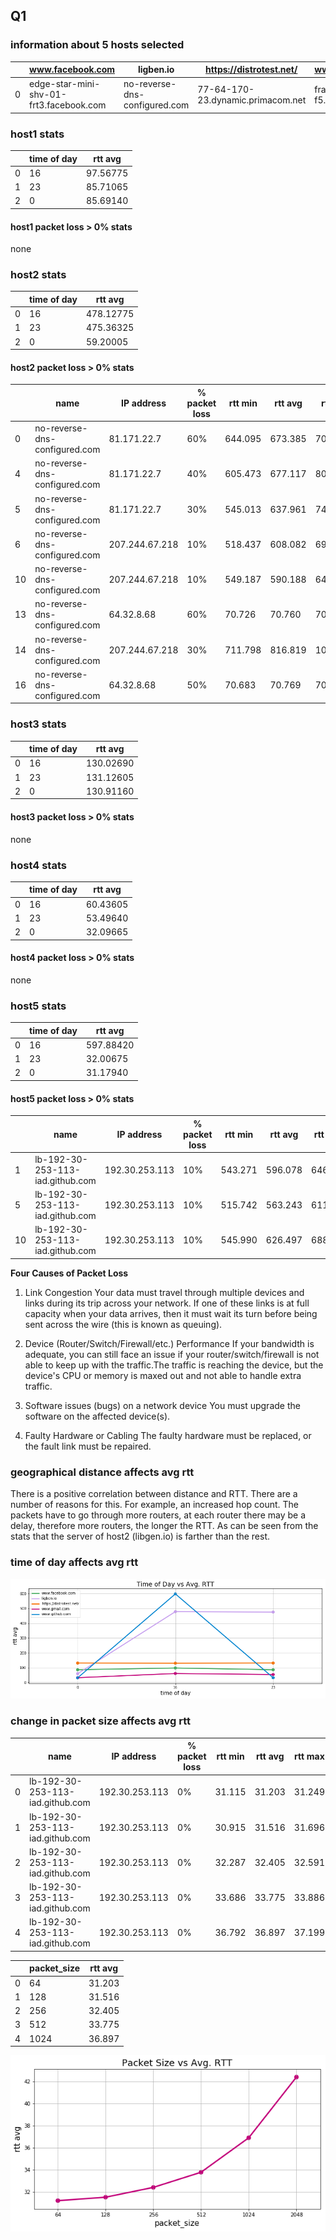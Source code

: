 ## Q1

### information about 5 hosts selected 
|  | www.facebook.com | ligben.io | https://distrotest.net/ | www.gmail.com | www.github.com |
| --- | --- | --- | --- | --- | --- |
| 0 | edge-star-mini-shv-01-frt3.facebook.com | no-reverse-dns-configured.com | 77-64-170-23.dynamic.primacom.net | fra15s17-in-f5.1e100.net | lb-192-30-253-113-iad.github.com |

### host1 stats

|  | time of day | rtt avg |
| --- | --- | --- |
| 0 | 16 | 97.56775 |
| 1 | 23 | 85.71065 |
| 2 | 0 | 85.69140 |

#### host1 packet loss > 0% stats 
none
### host2 stats

|  | time of day | rtt avg |
| --- | --- | --- |
| 0 | 16 | 478.12775 |
| 1 | 23 | 475.36325 |
| 2 | 0 | 59.20005 |

#### host2 packet loss > 0% stats 

|  | name | IP address | % packet loss | rtt min | rtt avg | rtt max | rtt mdev | time of day | packet_size |
| --- | --- | --- | --- | --- | --- | --- | --- | --- | --- |
| 0 | no-reverse-dns-configured.com | 81.171.22.7 | 60% | 644.095 | 673.385 | 701.591 | 24.476 | 16 | 64 |
| 4 | no-reverse-dns-configured.com | 81.171.22.7 | 40% | 605.473 | 677.117 | 806.046 | 71.284 | 16 | 64 |
| 5 | no-reverse-dns-configured.com | 81.171.22.7 | 30% | 545.013 | 637.961 | 746.901 | 60.038 | 16 | 64 |
| 6 | no-reverse-dns-configured.com | 207.244.67.218 | 10% | 518.437 | 608.082 | 692.761 | 60.912 | 16 | 64 |
| 10 | no-reverse-dns-configured.com | 207.244.67.218 | 10% | 549.187 | 590.188 | 642.977 | 29.260 | 16 | 64 |
| 13 | no-reverse-dns-configured.com | 64.32.8.68 | 60% | 70.726 | 70.760 | 70.797 | 0.025 | 16 | 64 |
| 14 | no-reverse-dns-configured.com | 207.244.67.218 | 30% | 711.798 | 816.819 | 1002.714 | 88.342 | 16 | 64 |
| 16 | no-reverse-dns-configured.com | 64.32.8.68 | 50% | 70.683 | 70.769 | 70.814 | 0.295 | 16 | 64 |

### host3 stats

|  | time of day | rtt avg |
| --- | --- | --- |
| 0 | 16 | 130.02690 |
| 1 | 23 | 131.12605 |
| 2 | 0 | 130.91160 |

#### host3 packet loss > 0% stats 
none

### host4 stats 
|  | time of day | rtt avg |
| --- | --- | --- |
| 0 | 16 | 60.43605 |
| 1 | 23 | 53.49640 |
| 2 | 0 | 32.09665 |

#### host4 packet loss > 0% stats 
none

### host5 stats 

|  | time of day | rtt avg |
| --- | --- | --- |
| 0 | 16 | 597.88420 |
| 1 | 23 | 32.00675 |
| 2 | 0 | 31.17940 |

#### host5 packet loss > 0% stats 

|  | name | IP address | % packet loss | rtt min | rtt avg | rtt max | rtt mdev | time of day | packet_size |
| --- | --- | --- | --- | --- | --- | --- | --- | --- | --- |
| 1 | lb-192-30-253-113-iad.github.com | 192.30.253.113 | 10% | 543.271 | 596.078 | 646.322 | 37.860 | 16 | 64 |
| 5 | lb-192-30-253-113-iad.github.com | 192.30.253.113 | 10% | 515.742 | 563.243 | 611.480 | 29.173 | 16 | 64 |
| 10 | lb-192-30-253-113-iad.github.com | 192.30.253.113 | 10% | 545.990 | 626.497 | 688.748 | 40.341 | 16 | 64 |

**Four Causes of Packet Loss**

1. Link Congestion
Your data must travel through multiple devices and links during its trip across your network. If one of these links is at full capacity when your data arrives, then it must wait its turn before being sent across the wire (this is known as queuing).

2. Device (Router/Switch/Firewall/etc.) Performance
If your bandwidth is adequate, you can still face an issue if your router/switch/firewall is not able to keep up with the traffic.The traffic is reaching the device, but the device's CPU or memory is maxed out and not able to handle extra traffic.

3. Software issues (bugs) on a network device
You must upgrade the software on the affected device(s).

4. Faulty Hardware or Cabling
The faulty hardware must be replaced, or the fault link must be repaired.

### geographical distance affects avg rtt

There is a positive correlation between distance and RTT. There are a number of reasons for this. For example, an increased hop count. The packets have to go through more routers, at each router there may be a delay, therefore more routers, the longer the RTT.
As can be seen from the stats that the server of host2 (libgen.io) is farther than the rest.

### time of day affects avg rtt 

![Fig1.1](output_35_0.png "time of day affects avg rtt")

### change in packet size affects avg rtt 

|  | name | IP address | % packet loss | rtt min | rtt avg | rtt max | rtt mdev | time of day | packet_size |
| --- | --- | --- | --- | --- | --- | --- | --- | --- | --- |
| 0 | lb-192-30-253-113-iad.github.com | 192.30.253.113 | 0% | 31.115 | 31.203 | 31.249 | 0.226 | 1 | 64 |
| 1 | lb-192-30-253-113-iad.github.com | 192.30.253.113 | 0% | 30.915 | 31.516 | 31.696 | 0.317 | 1 | 128 |
| 2 | lb-192-30-253-113-iad.github.com | 192.30.253.113 | 0% | 32.287 | 32.405 | 32.591 | 0.231 | 1 | 256 |
| 3 | lb-192-30-253-113-iad.github.com | 192.30.253.113 | 0% | 33.686 | 33.775 | 33.886 | 0.239 | 1 | 512 |
| 4 | lb-192-30-253-113-iad.github.com | 192.30.253.113 | 0% | 36.792 | 36.897 | 37.199 | 0.140 | 1 | 1024 |

|  | packet_size | rtt avg |
| --- | --- | --- |
| 0 | 64 | 31.203 |
| 1 | 128 | 31.516 |
| 2 | 256 | 32.405 |
| 3 | 512 | 33.775 |
| 4 | 1024 | 36.897 |

![Fig1.2](output_39_0.png "change in packet size affects avg rtt")

